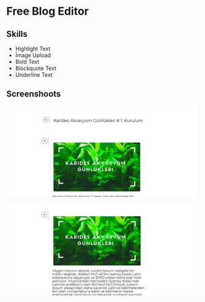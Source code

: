 # Free Blog Editor

## Skills
- Highlight Text
- İmage Upload
- Bold Text
- Blockquote Text
- Underline Text

## Screenshoots
![First Day Image 1](https://github.com/yessGlory17/blog-editor/blob/master/Screnshoots/editor1.JPG)

![First Day Image 1](https://github.com/yessGlory17/blog-editor/blob/master/Screnshoots/editor2.JPG)
